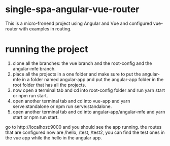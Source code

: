 # single-spa-angular-vue-router

This is a micro-fronend project using Angular and Vue and configured vue-router with examples in routing.

# running the project
1. clone all the branches: the vue branch and the root-config and the angular-mfe branch.
2. place all the projects in a one folder and make sure to put the angular-mfe in a folder named angular-app and put the angular-app folder in the root folder that has all the projects.
3. now open a terminal tab and cd into root-config folder and run yarn start or npm run start.
4. open another terminal tab and cd into vue-app and yarn serve:standalone or npm run serve:standalone.
5. open another terminal tab and cd into angular-app/angular-mfe and yarn start or npm run start.

go to http://localhost:9000 and you should see the app running.
the routes that are configured now are /hello, /test, /test2, you can find the test ones in the vue app while the hello in the angular app.
